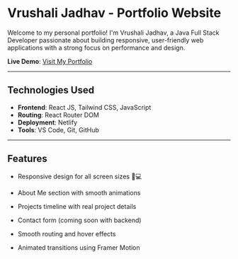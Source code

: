 # Vrushali Jadhav - Portfolio Website

Welcome to my personal portfolio! I'm Vrushali Jadhav, a Java Full Stack Developer passionate about building responsive, user-friendly web applications with a strong focus on performance and design.

**Live Demo**: [Visit My Portfolio](https://vrushalijadhav-portfolio.netlify.app)

---

## Technologies Used

- **Frontend**: React JS, Tailwind CSS, JavaScript
- **Routing**: React Router DOM
- **Deployment**: Netlify
- **Tools**: VS Code, Git, GitHub

---

## Features

- Responsive design for all screen sizes 📱💻

- About Me section with smooth animations

- Projects timeline with real project details

- Contact form (coming soon with backend)

- Smooth routing and hover effects

- Animated transitions using Framer Motion

